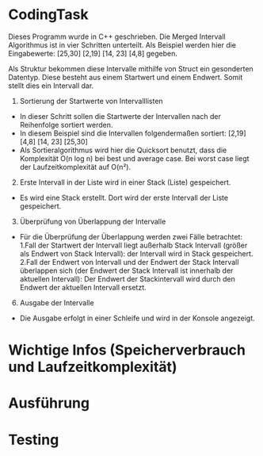 # CodingTask

Dieses Programm wurde in C++ geschrieben. Die Merged Intervall Algorithmus ist in vier Schritten unterteilt.
Als Beispiel werden hier die Eingabewerte: [25,30] [2,19] [14, 23] [4,8] gegeben.

Als Struktur bekommen diese Intervalle mithilfe von Struct ein gesonderten Datentyp. Diese besteht aus einem Startwert und einem Endwert. Somit stellt dies ein Intervall dar.

1. Sortierung der Startwerte von Intervalllisten
* In dieser Schritt sollen die Startwerte der Intervallen nach der Reihenfolge sortiert werden. 
* In diesem Beispiel sind die Intervallen folgendermaßen sortiert: [2,19] [4,8] [14, 23] [25,30]
* Als Sortieralgorithmus wird hier die Quicksort benutzt, dass die Komplexität O(n log n) bei best und average case. Bei worst case liegt der Laufzeitkomplexität auf O(n²).

2. Erste Intervall in der Liste wird in einer Stack (Liste) gespeichert. 
* Es wird eine Stack erstellt. Dort wird der erste Intervall der Liste gespeichert.

3. Überprüfung von Überlappung der Intervalle
* Für die Überprüfung der Überlappung werden zwei Fälle betrachtet:
    1.Fall der Startwert der Intervall liegt außerhalb Stack Intervall (größer als Endwert von Stack Intervall): der Intervall wird in Stack gespeichert.
    2.Fall der Endwert von Intervall und der Endwert der Stack Intervall überlappen sich (der Endwert der Stack Intervall ist innerhalb der aktuellen Intervall): Der Endwert der    Stackintervall wird durch den Endwert der aktuellen Intervall ersetzt.

6. Ausgabe der Intervalle
* Die Ausgabe erfolgt in einer Schleife und wird in der Konsole angezeigt.

# Wichtige Infos (Speicherverbrauch und Laufzeitkomplexität)


# Ausführung



# Testing
